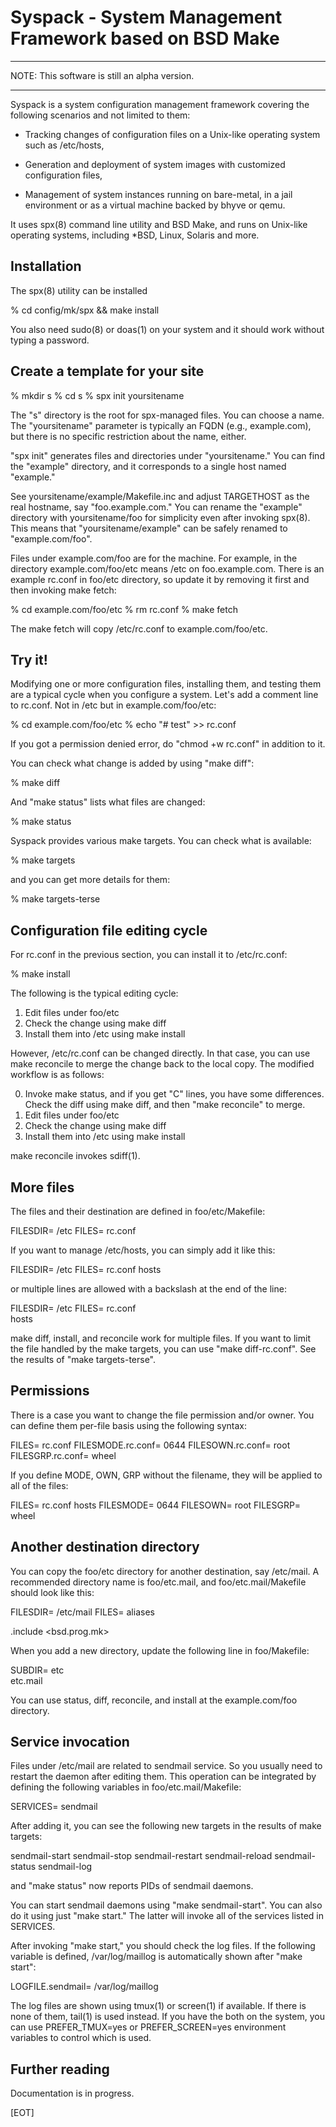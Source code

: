 # Syspack - System Management Framework based on BSD Make

***
NOTE: This software is still an alpha version.
***

Syspack is a system configuration management framework
covering the following scenarios and not limited to them:

- Tracking changes of configuration files on a Unix-like
  operating system such as /etc/hosts,

- Generation and deployment of system images with customized
  configuration files,

- Management of system instances running on bare-metal,
  in a jail environment or as a virtual machine backed by
  bhyve or qemu.

It uses spx(8) command line utility and BSD Make, and
runs on Unix-like operating systems, including *BSD, Linux,
Solaris and more.

## Installation

The spx(8) utility can be installed

% cd config/mk/spx && make install

You also need sudo(8) or doas(1) on your system and it should work
without typing a password.

## Create a template for your site

% mkdir s
% cd s
% spx init yoursitename

The "s" directory is the root for spx-managed files.  You can choose
a name.  The "yoursitename" parameter is typically an FQDN (e.g.,
example.com), but there is no specific restriction about the name, either.

"spx init" generates files and directories under "yoursitename."
You can find the "example" directory, and it corresponds to a single
host named "example."

See yoursitename/example/Makefile.inc and adjust TARGETHOST as the
real hostname, say "foo.example.com."  You can rename the "example" directory with
yoursitename/foo for simplicity even after invoking spx(8).
This means that "yoursitename/example" can be safely renamed to
"example.com/foo".

Files under example.com/foo are for the machine.  For example, in the
directory example.com/foo/etc means /etc on foo.example.com.
There is an example rc.conf in foo/etc directory, so
update it by removing it first and then invoking make fetch: 

% cd example.com/foo/etc
% rm rc.conf
% make fetch

The make fetch will copy /etc/rc.conf to example.com/foo/etc.

## Try it!

Modifying one or more configuration files, installing them, and testing them
are a typical cycle when you configure a system.  Let's add a comment line
to rc.conf.  Not in /etc but in example.com/foo/etc:

% cd example.com/foo/etc
% echo "# test" >> rc.conf

If you got a permission denied error, do "chmod +w rc.conf" in addition to it.

You can check what change is added by using "make diff":

% make diff

And "make status" lists what files are changed:

% make status

Syspack provides various make targets.  You can check what is available:

% make targets

and you can get more details for them:

% make targets-terse

## Configuration file editing cycle

For rc.conf in the previous section, you can install it to /etc/rc.conf:

% make install

The following is the typical editing cycle:

1. Edit files under foo/etc
2. Check the change using make diff
3. Install them into /etc using make install

However, /etc/rc.conf can be changed directly.  In that case, you can
use make reconcile to merge the change back to the local copy.
The modified workflow is as follows:

0. Invoke make status, and if you get "C" lines, you have some differences.
   Check the diff using make diff, and then "make reconcile" to merge.
1. Edit files under foo/etc
2. Check the change using make diff
3. Install them into /etc using make install

make reconcile invokes sdiff(1).

## More files

The files and their destination are defined in foo/etc/Makefile:

FILESDIR=	/etc
FILES=		rc.conf

If you want to manage /etc/hosts, you can simply add it like this:

FILESDIR=	/etc
FILES=		rc.conf hosts

or multiple lines are allowed with a backslash at the end of the line:

FILESDIR=	/etc
FILES=		rc.conf \
		hosts

make diff, install, and reconcile work for multiple files.  If you want to
limit the file handled by the make targets, you can use "make diff-rc.conf".
See the results of "make targets-terse".

## Permissions

There is a case you want to change the file permission and/or owner.
You can define them per-file basis using the following syntax:

FILES=		rc.conf
FILESMODE.rc.conf=	0644
FILESOWN.rc.conf=	root
FILESGRP.rc.conf=	wheel

If you define MODE, OWN, GRP without the filename, they will be applied
to all of the files:

FILES=		rc.conf hosts
FILESMODE=	0644
FILESOWN=	root
FILESGRP=	wheel

## Another destination directory

You can copy the foo/etc directory for another destination, say /etc/mail.
A recommended directory name is foo/etc.mail, and foo/etc.mail/Makefile
should look like this: 

FILESDIR=	/etc/mail
FILES=		aliases

.include <bsd.prog.mk>

When you add a new directory, update the following line in foo/Makefile:

SUBDIR=	etc \
	etc.mail

You can use status, diff, reconcile, and install at the example.com/foo directory.

## Service invocation

Files under /etc/mail are related to sendmail service.  So you usually need
to restart the daemon after editing them.  This operation can be integrated
by defining the following variables in foo/etc.mail/Makefile:

SERVICES=	sendmail

After adding it, you can see the following new targets in the results of
make targets:

 sendmail-start
 sendmail-stop
 sendmail-restart
 sendmail-reload
 sendmail-status
 sendmail-log

and "make status" now reports PIDs of sendmail daemons.

You can start sendmail daemons using "make sendmail-start".  You can also
do it using just "make start."  The latter will invoke all of the services
listed in SERVICES.

After invoking "make start," you should check the log files.  If the following
variable is defined, /var/log/maillog is automatically shown after
"make start":

LOGFILE.sendmail=	/var/log/maillog  

The log files are shown using tmux(1) or screen(1) if available.  If there is
none of them, tail(1) is used instead.  If you have the both on the system,
you can use PREFER_TMUX=yes or PREFER_SCREEN=yes environment variables
to control which is used.

## Further reading

Documentation is in progress.

[EOT]

